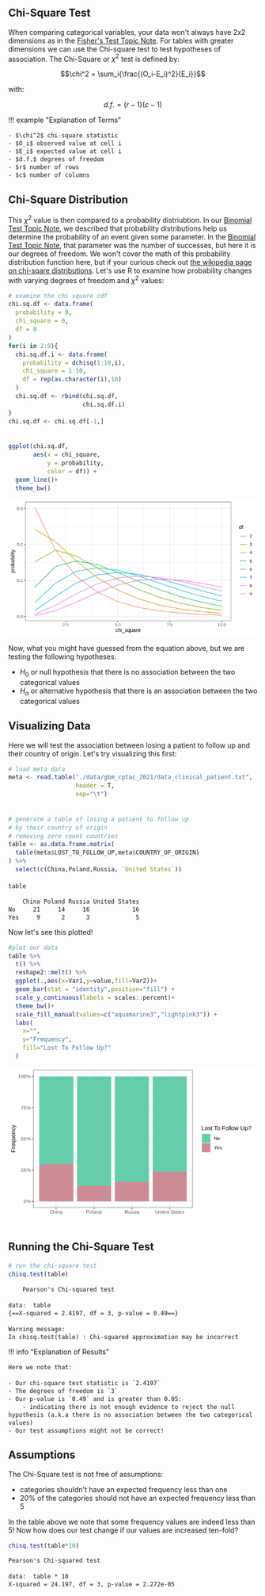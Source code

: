 ## Chi-Square Test

When comparing categorical variables, your data won't always have 2x2 dimensions as in the [Fisher's Test Topic Note](fisher-test.md). 
For tables with greater dimensions we can use the Chi-square test to test hypotheses of association. 
The Chi-Square or $\chi^2$ test is defined by:

$$\chi^2 = \sum_i{\frac{(O_i-E_i)^2}{E_i}}$$

with:

$$d.f. = (r-1)(c-1)$$

!!! example "Explanation of Terms"
    
    - $\chi^2$ chi-square statistic
    - $O_i$ observed value at cell i
    - $E_i$ expected value at cell i
    - $d.f.$ degrees of freedom
    - $r$ number of rows
    - $c$ number of columns

## Chi-Square Distribution 

This $\chi^2$ value is then compared to a probability distriubtion. In our [Binomial Test Topic Note](binomial-test.md), we described that 
probability distributions help us determine the probability of an event given some parameter. In the [Binomial Test Topic Note](binomial-test.md),
that parameter was the number of successes, but here it is our degrees of freedom. We won't cover the math of this probability distribution function
here, but if your curious check out [the wikipedia page on chi-sqare distributions](https://en.wikipedia.org/wiki/Chi-squared_distribution). 
Let's use R to examine how probability changes with varying degrees of freedom and $\chi^2$ values:

```R
# examine the chi square cdf
chi.sq.df <- data.frame(
  probability = 0,
  chi_square = 0,
  df = 0
)
for(i in 2:9){
  chi.sq.df.i <- data.frame(
    probability = dchisq(1:10,i),
    chi_square = 1:10,
    df = rep(as.character(i),10)
  )
  chi.sq.df <- rbind(chi.sq.df,
                     chi.sq.df.i)
}
chi.sq.df <- chi.sq.df[-1,]


ggplot(chi.sq.df,            
       aes(x = chi_square,
           y = probability,
           color = df)) +  
  geom_line()+
  theme_bw()
```

![](images/chi-square-dist.png)

Now, what you might have guessed from the equation above, but we are testing the following hypotheses:

- $H_0$ or null hypothesis that there is no association between the two categorical values
- $H_a$ or alternative hypothesis that there is an association between the two categorical values

## Visualizing Data

Here we will test the association between losing a patient to follow up and their country of origin. Let's try visualizing this first:

```R
# load meta data
meta <- read.table("./data/gbm_cptac_2021/data_clinical_patient.txt",
                   header = T,
                   sep="\t")


# generate a table of losing a patient to follow up
# by their country of origin
# removing zero count countries
table <- as.data.frame.matrix(
  table(meta$LOST_TO_FOLLOW_UP,meta$COUNTRY_OF_ORIGIN)
) %>%
  select(c(China,Poland,Russia, `United States`))

table
```

```
    China Poland Russia United States
No     21     14     16            16
Yes     9      2      3             5
```

Now let's see this plotted!

```R
#plot our data
table %>% 
  t() %>% 
  reshape2::melt() %>%
  ggplot(.,aes(x=Var1,y=value,fill=Var2))+
  geom_bar(stat = "identity",position="fill") +
  scale_y_continuous(labels = scales::percent)+
  theme_bw()+
  scale_fill_manual(values=c("aquamarine3","lightpink3")) +
  labs(
    x="",
    y="Frequency",
    fill="Lost To Follow Up?"
  )

```

![](images/chi-square-lost-to-follow.png)

## Running the Chi-Square Test

```R
# run the chi-square test
chisq.test(table)
```

```
	Pearson's Chi-squared test

data:  table
{==X-squared = 2.4197, df = 3, p-value = 0.49==}

Warning message:
In chisq.test(table) : Chi-squared approximation may be incorrect
```

!!! info "Explanation of Results"

    Here we note that:
    
    - Our chi-square test statistic is `2.4197`
    - The degrees of freedom is `3`
    - Our p-value is `0.49` and is greater than 0.05:
        - indicating there is not enough evidence to reject the null hypothesis (a.k.a there is no association between the two categorical values)
    - Our test assumptions might not be correct!

## Assumptions

The Chi-Square test is not free of assumptions:

- categories shouldn't have an expected frequency less than one
- 20% of the categories should not have an expected frequency less than 5

In the table above we note that some frequency values are indeed less than 5! Now how does our test change if our values are increased ten-fold?

```R
chisq.test(table*10)
```

```
Pearson's Chi-squared test

data:  table * 10
X-squared = 24.197, df = 3, p-value = 2.272e-05
```
